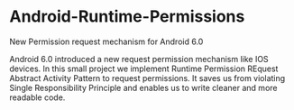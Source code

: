 # Android-Runtime-Permissions
New Permission request mechanism for Android 6.0

Android 6.0 introduced a new request permission mechanism like IOS devices. In this small project we
implement Runtime Permission REquest Abstract Activity Pattern to request permissions. It saves us
from violating Single Responsibility Principle and enables us to write cleaner and more readable code.
